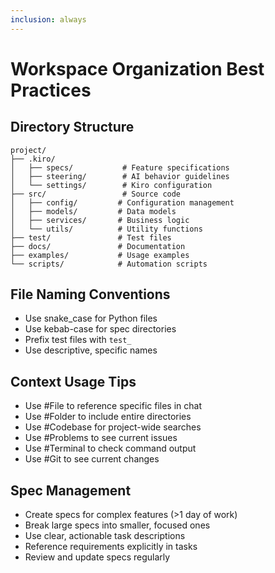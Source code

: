 ```yaml
---
inclusion: always
---
```


# Workspace Organization Best Practices

## Directory Structure
```
project/
├── .kiro/
│   ├── specs/           # Feature specifications
│   ├── steering/        # AI behavior guidelines
│   └── settings/        # Kiro configuration
├── src/                 # Source code
│   ├── config/         # Configuration management
│   ├── models/         # Data models
│   ├── services/       # Business logic
│   └── utils/          # Utility functions
├── test/               # Test files
├── docs/               # Documentation
├── examples/           # Usage examples
└── scripts/            # Automation scripts
```

## File Naming Conventions
- Use snake_case for Python files
- Use kebab-case for spec directories
- Prefix test files with `test_`
- Use descriptive, specific names

## Context Usage Tips
- Use #File to reference specific files in chat
- Use #Folder to include entire directories
- Use #Codebase for project-wide searches
- Use #Problems to see current issues
- Use #Terminal to check command output
- Use #Git to see current changes

## Spec Management
- Create specs for complex features (>1 day of work)
- Break large specs into smaller, focused ones
- Use clear, actionable task descriptions
- Reference requirements explicitly in tasks
- Review and update specs regularly